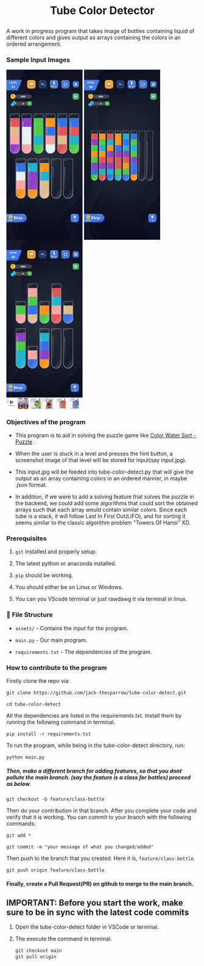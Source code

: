 <div>
    <h1 align="center">Tube Color Detector<p align="center" dir="auto"></p></h1>
<div>

A work in progress program that takes image of bottles containing liquid of different colors and gives output as arrays containing the colors in an ordered arrangement.

### Sample Input Images

<div allign = "center">
    <img align="center" src ="assets/bottle0.jpeg" width ="200">
    <img align="center" src ="assets/bottle1.jpeg" width ="200">
    <img align="center" src ="assets/bottle2.jpeg" width ="200">
</div>

### Objectives of the program

- This program is to aid in solving the puzzle game like [Color Water Sort - Puzzle](https://play.google.com/store/apps/details?id=com.FeliceCasaTechnologyPTE.LTD.WaterSortPro&hl=en_IN) .

- When the user is stuck in a level and presses the hint button, a screenshot image of that level will be stored for input(say input.jpg).

- This input.jpg will be feeded into tube-color-detect.py that will give the output as an array containing colors in an ordered manner, in maybe .json format.

- In addition, if we were to add a solving feature that solves the puzzle in the backend, we could add some algorithms that could sort the obtained arrays such that each array would contain similar colors. Since each tube is a stack,  it will follow Last In First Out(LIFO), and for sorting it seems similar to the classic algorithm problem "Towers Of Hanoi" XD.

### Prerequisites

1. `git` installed and properly setup.

2. The latest python or anaconda installed.

3. `pip` should be working.

4. You should either be on Linux or Windows.

5. You can you VScode terminal or just rawdawg it via terminal in linux.

### 📁 File Structure

- `assets/` - Contains the input for the program.

- `main.py` - Our main program.

- `requirements.txt` - The dependencies of the program.

### How to contribute to the program

Firstly clone the repo via:

```git
git clone https://github.com/jack-thesparrow/tube-color-detect.git
```

```shell
cd tube-color-detect
```

All the dependencies are listed in the requirements.txt. Install them by running the following command in terminal.

```shell
pip install -r requirements.txt
```

To run the program, while being in the tube-color-detect directory, run:

```shell
python main.py
```

##### Then, make a different branch for adding features, so that you dont pollute the main branch. (say the feature is a class for bottles) proceed as below.

```git
git checkout -b feature/class-bottle
```

Then do your contribution in that branch. After you complete your code and verify that it is working. You can commit  to your branch with the following commands:

```git
git add *
```

```git
git commit -m "your message of what you changed/added"
```

Then push to the branch that you created. Here it is, `feature/class-bottle`. 

```git
git push origin feature/class-bottle
```

#### Finally, create a Pull Request(PR) on github to merge to the main branch.

## IMPORTANT: Before you start the work, make sure to be in sync with the latest code commits

1. Open the tube-color-detect folder in VSCode or terminal.

2. The execute the command in terminal.
   
   ```git
   git checkout main
   git pull origin
   ```
